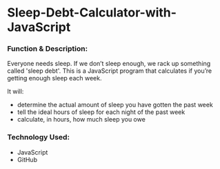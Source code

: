 # Sleep-Debt-Calculator-with-JavaScript

<h3>Function & Description:</h3>

Everyone needs sleep. If we don’t sleep enough, we rack up something called 'sleep debt'. This is a JavaScript program that calculates if you’re getting enough sleep each week.

It will: 

- determine the actual amount of sleep you have gotten the past week
- tell the ideal hours of sleep for each night of the past week
- calculate, in hours, how much sleep you owe


<h3>Technology Used:</h3>

- JavaScript
- GitHub 







